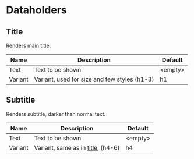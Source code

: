 # Dataholders

## Title

Renders main title.

| Name | Description | Default |
| ---- | ----------- | ------- |
| Text | Text to be shown | \<empty> |
| Variant | Variant, used for size and few styles (h1-3) | h1 |

## Subtitle

Renders subtitle, darker than normal text.

| Name | Description | Default |
| ---- | ----------- | ------- |
| Text | Text to be shown | \<empty> |
| Variant | Variant, same as in [title](#title), (h4-6) | h4 |
